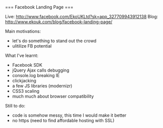 === Facebook Landing Page ===

Live: http://www.facebook.com/EkoUKLtd?sk=app_327709943912138
Blog: http://www.ekouk.com/blog/facebook-landing-page/

Main motivations:
- let's do something to stand out the crowd
- ulitilize FB potential


What I've learnt:
- Facebook SDK
- jQuery Ajax calls debugging
- console.log breaking IE
- clickjacking
- a few JS libraries (modernizr)
- CSS3 scaling
- much much about browser compatibility

Still to do:
- code is somehow messy, this time I would make it better
- no https (need to find affordable hosting with SSL)
